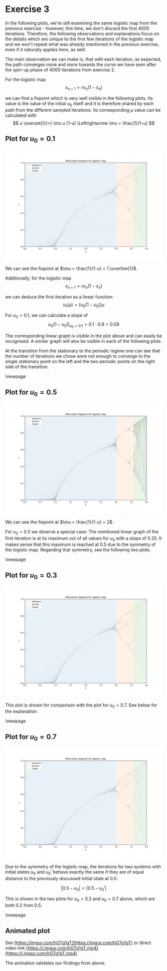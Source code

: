 # Exercise 3

In the following plots, we're still examining the same logistic map from the previous
exercise - however, this time, we don't discard the first 4000 iterations. Therefore,
the following observations and explanations focus on the details which are unique to
the first few iterations of the logistic map and we won't repeat what was already
mentioned in the previous exercise, even if it naturally applies here, as well.

The main observation we can make is, that with each iteration, as expected, the
path converges more and more towards the curve we have seen after the spin-up
phase of 4000 iterations from exercise 2.

For the logistic map
$$
x_{n+1} = r x_n (1-x_n)
$$

we can find a fixpoint which is very well visible in the following plots. Its value
is the value of the initial $u_0$ itself and it is therefore
shared by each path from the different sampled iterations. Its corresponding $\mu$
value can be calculated with
$$
u \overset{!}{=} \mu u (1-u) \Leftrightarrow \mu = \frac{1}{1-u}
$$

## Plot for $u_0 = 0.1$

![](sheet2_mu0.1.png)

We can see the fixpoint at $\mu = \frac{1}{1-u} = 1.\overline{1}$.

Additionally, for the logistic map
$$
x_{n+1} = r x_n (1-x_n)
$$

we can deduce the first iteration as a linear function:
$$
u_1(\mu) = (u_0 (1-u_0)) \mu
$$

For $u_0 = 0.1$, we can calculate a slope of
$$
\left. u_0 (1-u_0) \right|_{u_0=0.1} = 0.1 \cdot 0.9 = 0.09
$$

The corresponding linear graph is visible in the plot above and can
easily be recognised. A similar graph will also be visible in each of
the following plots.

At the transition from the stationary to the periodic regime one can
see that the number of iterations we chose were not enough to converge
to the single stationary point on the left and the two periodic
points on the right side of the transition.

\newpage

## Plot for $u_0 = 0.5$

![](sheet2_mu0.5.png)

We can see the fixpoint at $\mu = \frac{1}{1-u} = 2$.

For $u_0 = 0.5$ we observe a special case: The mentioned linear graph
of the first iteration is at its maximum out of all values for
$u_0$ with a slope of $0.25$. It makes sense that this maximum is
reached at $0.5$ due to the symmetry of the logistic map. Regarding
that symmetry, see the following two plots.

\newpage

## Plot for $u_0 = 0.3$

![](sheet2_mu0.3.png)

This plot is shown for comparison with the plot for $u_0 = 0.7$.
See below for the explanation.

\newpage

## Plot for $u_0 = 0.7$

![](sheet2_mu0.7.png)

Due to the symmetry of the logistic map, the iterations for two systems with
initial states $u_0$ and $u_0'$ behave exactly the same if they are of equal
distance to the previously discussed initial state at $0.5$:

$$
|0.5 - u_0| = |0.5 - u_0'|
$$

This is shown in the two plots for $u_0 = 0.3$ and $u_0 = 0.7$ above, which
are both $0.2$ from $0.5$.

\newpage

## Animated plot

See [https://imgur.com/hGTg1gT](https://imgur.com/hGTg1gT) or direct video link [https://i.imgur.com/hGTg1gT.mp4](https://i.imgur.com/hGTg1gT.mp4)

The animation validates our findings from above.

